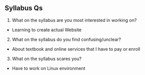 Syllabus Qs
-----------------------
1. What on the syllabus are you most interested in working on?
- Learning to create actual Website
2. What on the syllabus do you find confusing/unclear? 
- About textbook and online services that I have to pay or enroll
3. What on the syllabus scares you?
- Have to work on Linux environment

